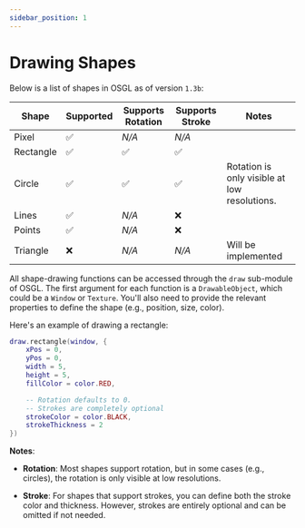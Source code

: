 ```yaml
---
sidebar_position: 1
---
```


# Drawing Shapes

Below is a list of shapes in OSGL as of version `1.3b`:

| Shape | Supported | Supports Rotation | Supports Stroke | Notes |
| ----- | --------- | ----------------- | --------------- | ----- |
| Pixel |     ✅    |       *N/A*       |     *N/A*       |  |
| Rectangle |     ✅    |       ✅       |     ✅       |  |
| Circle |     ✅    |       ✅      |     ✅       | Rotation is only visible at low resolutions.  |
| Lines |     ✅    |       *N/A*       |     ❌      |  |
| Points |     ✅    |       *N/A*       |     ❌       |  |
| Triangle |     ❌    |       *N/A*       |     *N/A*       | Will be implemented |

All shape-drawing functions can be accessed through the `draw` sub-module of OSGL. The first argument for each function is a `DrawableObject`, which could be a `Window` or `Texture`. You'll also need to provide the relevant properties to define the shape (e.g., position, size, color).

Here's an example of drawing a rectangle:

```lua
draw.rectangle(window, {
    xPos = 0,
    yPos = 0,
    width = 5,
    height = 5,
    fillColor = color.RED,

    -- Rotation defaults to 0.
    -- Strokes are completely optional
    strokeColor = color.BLACK,
    strokeThickness = 2
})
```

**Notes**:

- **Rotation**: Most shapes support rotation, but in some cases (e.g., circles), the rotation is only visible at low resolutions.

- **Stroke**: For shapes that support strokes, you can define both the stroke color and thickness. However, strokes are entirely optional and can be omitted if not needed.
